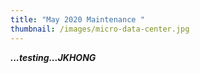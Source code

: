 ```yaml
---
title: "May 2020 Maintenance "
thumbnail: /images/micro-data-center.jpg
---
```

***...testing...JKHONG***